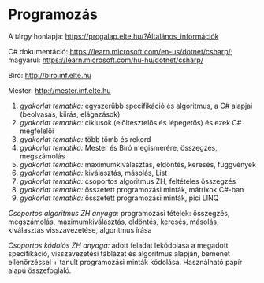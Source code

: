 # Programozás 

A tárgy honlapja: https://progalap.elte.hu/?Általános_információk

C# dokumentáció: https://learn.microsoft.com/en-us/dotnet/csharp/; magyarul: https://learn.microsoft.com/hu-hu/dotnet/csharp/

Bíró: http://biro.inf.elte.hu

Mester: http://mester.inf.elte.hu

1. *gyakorlat tematika:* egyszerűbb specifikáció és algoritmus, a C# alapjai (beolvasás, kiírás, elágazások)
2. *gyakorlat tematika:* ciklusok (előltesztelős és lépegetős) és ezek C# megfelelői
3. *gyakorlat tematika:* több tömb és rekord
4. *gyakorlat tematika:* Mester és Bíró megismerére, összegzés, megszámolás
5. *gyakorlat tematika:* maximumkiválasztás, eldöntés, keresés, függvények
6. *gyakorlat tematika:* kiválasztás, másolás, List
7. *gyakorlat tematika:* csoportos algoritmus ZH, feltételes összegzés
8. *gyakorlat tematika:* összetett programozási minták, mátrixok C#-ban
9. *gyakorlat tematika:* összetett programozási minták, pici LINQ

*Csoportos algoritmus ZH anyaga:* programozási tételek: összegzés, megszámolás, maximumkiválasztás, eldöntés, keresés, másolás, kiválasztás visszavezetése, algoritmus írása

*Csoportos kódolós ZH anyaga:* adott feladat lekódolása a megadott specifikáció, visszavezetési táblázat és algoritmus alapján, bemenet ellenőrzéssel + tanult programozási minták kódolása. Használható papír alapú összefoglaló.

